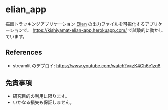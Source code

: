 # elian_app

描画トラッキングアプリケーション [Elian](http://eliansoftware.com/web/US/PageAccueil.php)
の出力ファイルを可視化するアプリケーションで、
https://kishiyamat-elian-app.herokuapp.com/ で試験的に動かしています。

## References

- streamlit のデプロイ: https://www.youtube.com/watch?v=zK4Ch6e1zq8

## 免責事項

- 研究目的の利用に限ります。
- いかなる損失も保証しません。
